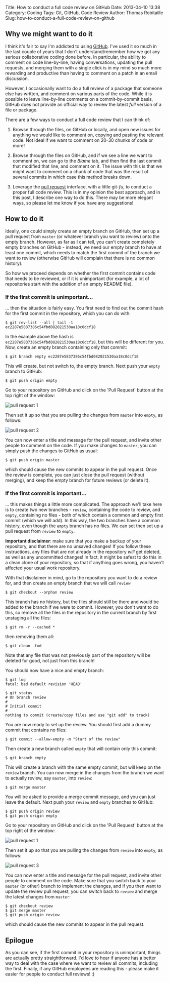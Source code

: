 Title: How to conduct a full code review on GitHub
Date: 2013-04-10 13:38
Category: Coding
Tags: Git, GitHub, Code Review
Author: Thomas Robitaille
Slug: how-to-conduct-a-full-code-review-on-github

Why we might want to do it
--------------------------

I think it's fair to say I'm addicted to using
[GitHub](http://www.github.com). I've used it so much in the last couple of
years that I don't understand/remember how we got any serious collaborative
coding done before. In particular, the ability to comment on code
line-by-line, having conversations, updating the pull requests, and merging
them with a single click is in my mind so much more rewarding and productive
than having to comment on a patch in an email discussion.

However, I occasionally want to do a full review of a package that someone
else has written, and comment on various parts of the code. While it is
possible to leave line-by-line comments on a commit-by-commit basis, GitHub
does not provide an official way to review the latest *full* version of a file
or package.

<!-- more -->

There are a few ways to conduct a full code review that I can think of:

1. Browse through the files, on GitHub or locally, and open new issues
  for anything we would like to comment on, copying and pasting the relevant
  code. Not ideal if we want to comment on 20-30 chunks of code or more!

2. Browse through the files on GitHub, and if we see a line we want to comment
  on, we can go to the *Blame* tab, and then find the last commit that
  modified that line, and comment on it. The issue with this is that we might
  want to comment on a chunk of code that was the result of several commits in
  which case this method breaks down.

3. Leverage the [pull request](https://help.github.com/articles/using-pull-requests)
  interface, with a little git-*fu*, to conduct a proper full code review.
  This is in my opinion the best approach, and in this post, I describe one
  way to do this. There may be more elegant ways, so please let me know if you
  have any suggestions!

How to do it
------------

Ideally, one could simply create an empty branch on GitHub, then set up a pull
request from ``master`` (or whatever branch you want to review) onto the empty
branch. However, as far as I can tell, you can't create completely empty
branches on GitHub - instead, we need our empty branch to have at least one
commit, which needs to match the first commit of the branch we want to review
(otherwise GitHub will complain that there is no common history).

So how we proceed depends on whether the first commit contains code that needs
to be reviewed, or if it is unimportant (for example, a lot of repositories
start with the addition of an empty README file).

### If the first commit is unimportant...

... then the situation is fairly easy. You first need to find out the commit
hash for the first commit in the repository, which you can do with:

    $ git rev-list --all | tail -1
    ec2287e5837386c54fbd082021530aa18c0dcf18

In the example above the hash is ``ec2287e5837386c54fbd082021530aa18c0dcf18``,
but this will be different for you. Now, create an empty branch containing
only that commit:

    $ git branch empty ec2287e5837386c54fbd082021530aa18c0dcf18

This will create, but not switch to, the empty branch. Next push your
``empty`` branch to GitHub:

    $ git push origin empty

Go to your repository on GitHub and click on the 'Pull Request' button at the
top right of the window:

![pull request 1]({filename}/images/code_review/pull_request_1.png)

Then set it up so that you are pulling the changes from ``master`` into
``empty``, as follows:

![pull request 2]({filename}/images/code_review/pull_request_2.png)

You can now enter a title and message for the pull request, and invite other
people to comment on the code. If you make changes to ``master``, you can
simply push the changes to GitHub as usual:

    $ git push origin master

which should cause the new commits to appear in the pull request. Once the
review is complete, you can just close the pull request (without merging), and
keep the empty branch for future reviews (or delete it).

### If the first commit is important...

... this makes things a little more complicated. The approach we'll take here
is to create two new branches - ``review``, containing the code to review, and
``empty``, containing no files - both of which contain a common and empty
first commit (which we will add). In this way, the two branches have a common
history, even though the ``empty`` branch has no files. We can set then set up
a pull request from ``review`` to ``empty``.

**Important disclaimer**: make sure that you make a backup of your repository,
and that there are no unsaved changes! If you follow these instructions, any
files that are not already in the repository *will* get deleted, as well as
any uncommitted changes! In fact, it might be safest to do this in a clean
clone of your repository, so that if anything goes wrong, you haven't affected
your usual work repository.

With that disclaimer in mind, go to the repository you want to do a review
for, and then create an empty branch that we will call ``review``

    $ git checkout --orphan review

This branch has no history, but the files should still be there and would be
added to the branch if we were to commit. However, you don't want to do this,
so remove all the files in the repository in the current branch by first
unstaging all the files:

    $ git rm -r --cached *

then removing them all:

    $ git clean -fxd

Note that any file that was not previously part of the repository will be
deleted for good, not just from this branch!

You should now have a nice and empty branch:

    $ git log
    fatal: bad default revision 'HEAD'

    $ git status
    # On branch review
    #
    # Initial commit
    #
    nothing to commit (create/copy files and use "git add" to track)

You are now ready to set up the review. You should first add a dummy commit
that contains no files:

    $ git commit --allow-empty -m "Start of the review"

Then create a new branch called ``empty`` that will contain only this commit:

    $ git branch empty

This will create a branch with the same empty commit, but will keep on the
``review`` branch. You can now merge in the changes from the branch we want to
actually review, say ``master``, into ``review``:

    $ git merge master

You will be asked to provide a merge commit message, and you can just leave
the default. Next push your ``review`` and ``empty`` branches to GitHub:

    $ git push origin review
    $ git push origin empty

Go to your repository on GitHub and click on the 'Pull Request' button at the
top right of the window:

![pull request 1]({filename}/images/code_review/pull_request_1.png)

Then set it up so that you are pulling the changes from ``review`` into
``empty``, as follows:

![pull request 3]({filename}/images/code_review/pull_request_3.png)

You can now enter a title and message for the pull request, and invite other
people to comment on the code. Make sure that you switch back to your
``master`` (or other) branch to implement the changes, and if you then want to
update the review pull request, you can switch back to ``review`` and merge
the latest changes from ``master``:

    $ git checkout review
    $ git merge master
    $ git push origin review

which should cause the new commits to appear in the pull request.

Epilogue
--------

As you can see, if the first commit in your repository is unimportant, things
are actually pretty straightforward. I'd love to hear if anyone has a better
way to deal with the case where we want to review all commits, including the
first. Finally, if any GitHub employees are reading this - please make it
easier for people to conduct full reviews! :)
